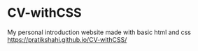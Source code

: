 # CV-withCSS
My personal introduction website made with basic html and css
https://pratikshahi.github.io/CV-withCSS/
